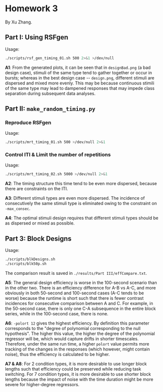 # Homework 3
By Xu Zhang.


## Part I: Using RSFgen

Usage:

```bash
./scripts/rsf_gen_timing_01.sh 500 2>&1 >/dev/null
```

**A1**: From the generated plots, it can be seen that in `designBad.png` (a bad design case), stimuli of the same type tend to gather together or occur in bursts; whereas in the best design case -- `design.png`, different stimuli are dispersed and mixed more evenly. This may be because continuous stimili of the same type may lead to dampened responses that may impede class separation during subsequent data analyses.


## Part II: `make_random_timing.py`

### Reproduce RSFgen
Usage:

```bash
./scripts/mrt_timing_01.sh 500 >/dev/null 2>&1
```

### Control ITI & Limit the number of repetitions
Usage:

```bash
./scripts/mrt_timing_02.sh 5000 >/dev/null 2>&1
```

**A2**: The timing structure this time tend to be even more dispersed, because there are constraints on the ITI.

**A3**: Different stimuli types are even more dispersed. The incidence of consecutively the same stimuli type is eliminated owing to the constraint on `-max_consec`.

**A4**: The optimal stimuli design requires that different stimuli types should be as dispersed or mixed as possible.


## Part 3: Block Designs

Usage:

```bash
./scripts/blkDesigns.sh
./scripts/blk50p.sh
```

The comparison result is saved in `./results/Part III/effCompare.txt`.

**A5**: The general design efficiency is worse in the 100-second scenario than in the other two. There is an efficiency difference for A-B vs A-C, and more obviously in both 50-second and 100-second cases (A-C tends to be worse) because the runtime is short such that there is fewer contrast incidences for consecutive comparison between A and C. For example, in the 50-second case, there is only one C-A subsequence in the entire block series, while in the 100-second case, there is none. 

**A6**: `-polort 12` gives the highest efficiency. By definition this parameter corresponds to the "degree of polynomial corresponding to the null hypothesis". The higher this value, the higher the degree of the polynomial regressor will be, which would capture drifts in shorter timescales. Therefore, under the same run time, a higher `polort` value permits more tracking of the changes in the responses (which however, might contain noise), thus the efficiency is calculated to be higher.

**A7 & A8**: For 2 condition types, it is more desirable to use longer block lengths such that efficiency could be preserved while reducing task switching. For 7 condition types, it is more desirable to use shorter block lengths because the impact of noise with the time duration might be more severe for higher-degree regressors.